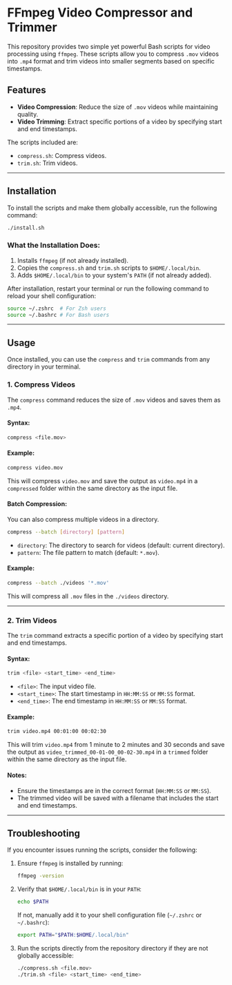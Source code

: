 # FFmpeg Video Compressor and Trimmer

This repository provides two simple yet powerful Bash scripts for video processing using `ffmpeg`. These scripts allow you to compress `.mov` videos into `.mp4` format and trim videos into smaller segments based on specific timestamps.

## Features

- **Video Compression**: Reduce the size of `.mov` videos while maintaining quality.
- **Video Trimming**: Extract specific portions of a video by specifying start and end timestamps.

The scripts included are:

- `compress.sh`: Compress videos.
- `trim.sh`: Trim videos.

---

## Installation

To install the scripts and make them globally accessible, run the following command:

```bash
./install.sh
```

### What the Installation Does:

1. Installs `ffmpeg` (if not already installed).
2. Copies the `compress.sh` and `trim.sh` scripts to `$HOME/.local/bin`.
3. Adds `$HOME/.local/bin` to your system's `PATH` (if not already added).

After installation, restart your terminal or run the following command to reload your shell configuration:

```bash
source ~/.zshrc  # For Zsh users
source ~/.bashrc # For Bash users
```

---

## Usage

Once installed, you can use the `compress` and `trim` commands from any directory in your terminal.

### 1. Compress Videos

The `compress` command reduces the size of `.mov` videos and saves them as `.mp4`.

#### Syntax:

```bash
compress <file.mov>
```

#### Example:

```bash
compress video.mov
```

This will compress `video.mov` and save the output as `video.mp4` in a `compressed` folder within the same directory as the input file.

#### Batch Compression:

You can also compress multiple videos in a directory.

```bash
compress --batch [directory] [pattern]
```

- `directory`: The directory to search for videos (default: current directory).
- `pattern`: The file pattern to match (default: `*.mov`).

#### Example:

```bash
compress --batch ./videos '*.mov'
```

This will compress all `.mov` files in the `./videos` directory.

---

### 2. Trim Videos

The `trim` command extracts a specific portion of a video by specifying start and end timestamps.

#### Syntax:

```bash
trim <file> <start_time> <end_time>
```

- `<file>`: The input video file.
- `<start_time>`: The start timestamp in `HH:MM:SS` or `MM:SS` format.
- `<end_time>`: The end timestamp in `HH:MM:SS` or `MM:SS` format.

#### Example:

```bash
trim video.mp4 00:01:00 00:02:30
```

This will trim `video.mp4` from 1 minute to 2 minutes and 30 seconds and save the output as `video_trimmed_00-01-00_00-02-30.mp4` in a `trimmed` folder within the same directory as the input file.

#### Notes:

- Ensure the timestamps are in the correct format (`HH:MM:SS` or `MM:SS`).
- The trimmed video will be saved with a filename that includes the start and end timestamps.

---

## Troubleshooting

If you encounter issues running the scripts, consider the following:

1. Ensure `ffmpeg` is installed by running:

   ```bash
   ffmpeg -version
   ```

2. Verify that `$HOME/.local/bin` is in your `PATH`:

   ```bash
   echo $PATH
   ```

   If not, manually add it to your shell configuration file (`~/.zshrc` or `~/.bashrc`):

   ```bash
   export PATH="$PATH:$HOME/.local/bin"
   ```

3. Run the scripts directly from the repository directory if they are not globally accessible:

   ```bash
   ./compress.sh <file.mov>
   ./trim.sh <file> <start_time> <end_time>
   ```
